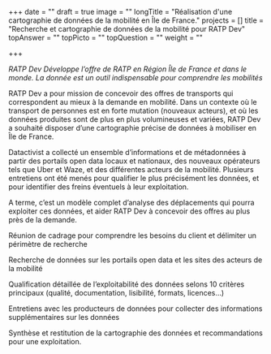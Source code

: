 +++
date = ""
draft = true
image = ""
longTitle = "Réalisation d'une cartographie de données de la mobilité en Île de France."
projects = []
title = "Recherche et cartographie de données de la mobilité pour RATP Dev"
topAnswer = ""
topPicto = ""
topQuestion = ""
weight = ""

+++
  
_RATP Dev Développe l’offre de RATP en Région Île de France et dans le monde. La donnée est un outil indispensable pour comprendre les mobilités_

RATP Dev a pour mission de concevoir des offres de transports qui correspondent au mieux à la demande en mobilité. Dans un contexte où le transport de personnes est en forte mutation (nouveaux acteurs), et où les données produites sont de plus en plus volumineuses et variées, RATP Dev a souhaité disposer d’une cartographie précise de données à mobiliser en Île de France.   
  
Datactivist a collecté un ensemble d’informations et de métadonnées à partir des portails open data locaux et nationaux, des nouveaux opérateurs tels que Uber et Waze, et des différentes acteurs de la mobilité. Plusieurs entretiens ont été menés pour qualifier le plus précisément les données, et pour identifier des freins éventuels à leur exploitation.

A terme, c’est un modèle complet d’analyse des déplacements qui pourra exploiter ces données, et aider RATP Dev à concevoir des offres au plus près de la demande.

Réunion de cadrage pour comprendre les besoins du client et délimiter un périmètre de recherche

Recherche de données sur les portails open data et les sites des acteurs de la mobilité

Qualification détaillée de l’exploitabilité des données selons 10 critères principaux (qualité, documentation, lisibilité, formats, licences…)

Entretiens avec les producteurs de données pour collecter des informations supplémentaires sur les données

Synthèse et restitution de la cartographie des données et recommandations pour une exploitation.